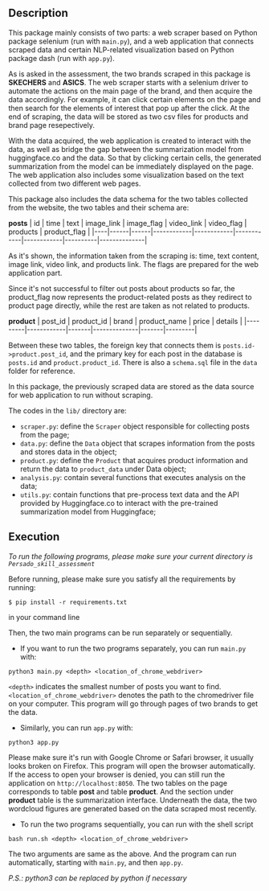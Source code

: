 Description
-------------
This package mainly consists of two parts: a web scraper based on Python package selenium (run with `main.py`), and a web application that connects scraped data and certain NLP-related visualization based on Python package dash (run with `app.py`). 

As is asked in the assessment, the two brands scraped in this package is **SKECHERS** and **ASICS**. The web scraper starts with a selenium driver to automate the actions on the main page of the brand, and then acquire the data accordingly. For example, it can click certain elements on the page and then search for the elements of interest that pop up after the click. At the end of scraping, the data will be stored as two csv files for products and brand page resepectively.

With the data acquired, the web application is created to interact with the data, as well as bridge the gap between the summarization model from huggingface.co and the data. So that by clicking certain cells, the generated summarization from the model can be immediately displayed on the page. The web application also includes some visualization based on the text collected from two different web pages.

This package also includes the data schema for the two tables collected from the website, the two tables and their schema are:

**posts**
| id | time | text | image_link | image_flag | video_link | video_flag | products | product_flag |
|----|------|------|------------|------------|------------|------------|----------|--------------|        

As it's shown, the information taken from the scraping is: time, text content, image link, video link, and products link. The flags are prepared for the web application part. 

Since it's not successful to filter out posts about products so far, the product_flag now represents the product-related posts as they redirect to product page directly, while the rest are taken as not related to products.

**product**
| post_id | product_id | brand | product_name | price | details |
|---------|------------|-------|--------------|-------|---------| 

Between these two tables, the foreign key that connects them is `posts.id->product.post_id`, and the primary key for each post in the database is `posts.id` and `product.product_id`. There is also a `schema.sql` file in the `data` folder for reference.

In this package, the previously scraped data are stored as the data source for web application to run without scraping.

The codes in the `lib/` directory are:
 - `scraper.py`: define the `Scraper` object responsible for collecting posts from the page;
 - `data.py`: define the `Data` object that scrapes information from the posts and stores data in the object;
 - `product.py`: define the `Product` that acquires product information and return the data to `product_data` under Data object;
 - `analysis.py`: contain several functions that executes analysis on the data;
 - `utils.py`: contain functions that pre-process text data and the API provided by Huggingface.co to interact with the pre-trained summarization model from Huggingface;

Execution
-------------
*To run the following programs, please make sure your current directory is `Persado_skill_assessment`*

Before running, please make sure you satisfy all the requirements by running:
```
$ pip install -r requirements.txt
```
in your command line

Then, the two main programs can be run separately or sequentially.

* If you want to run the two programs separately, you can run `main.py` with:
```
python3 main.py <depth> <location_of_chrome_webdriver>
```
`<depth>` indicates the smallest number of posts you want to find. `<location_of_chrome_webdriver>` denotes the path to the chromedriver file on your computer. This program will go through pages of two brands to get the data.

* Similarly, you can run `app.py` with:
```
python3 app.py
```
Please make sure it's run with Google Chrome or Safari browser, it usually looks broken on Firefox. This program will open the browser automatically. If the access to open your browser is denied, you can still run the application on `http://localhost:8050`. The two tables on the page corresponds to table **post** and table **product**. And the section under **product** table is the summarization interface. Underneath the data, the two wordcloud figures are generated based on the data scraped most recently.

* To run the two programs sequentially, you can run with the shell script
```
bash run.sh <depth> <location_of_chrome_webdriver>
```
The two arguments are same as the above. And the program can run automatically, starting with `main.py`, and then `app.py`.

*P.S.: python3 can be replaced by python if necessary*